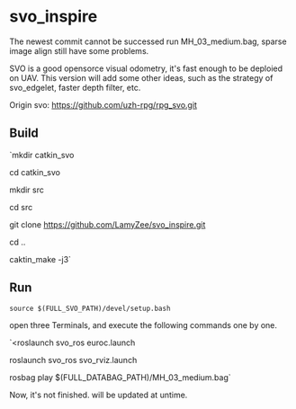 # svo_inspire

The newest commit cannot be successed run MH_03_medium.bag, sparse image align still have some problems.


SVO is a good opensorce visual odometry, it's fast enough to be deploied on UAV.
This version will add some other ideas, such as the strategy of svo_edgelet, faster depth filter, etc.

Origin svo: https://github.com/uzh-rpg/rpg_svo.git

## Build

`mkdir catkin_svo

cd catkin_svo

mkdir src

cd src

git clone https://github.com/LamyZee/svo_inspire.git

cd ..

caktin_make -j3`


## Run

`source $(FULL_SVO_PATH)/devel/setup.bash`

open three Terminals, and execute the following commands one by one.

`<roslaunch svo_ros euroc.launch

roslaunch svo_ros svo_rviz.launch

rosbag play $(FULL_DATABAG_PATH)/MH_03_medium.bag`


Now, it's not finished. will be updated at untime.
